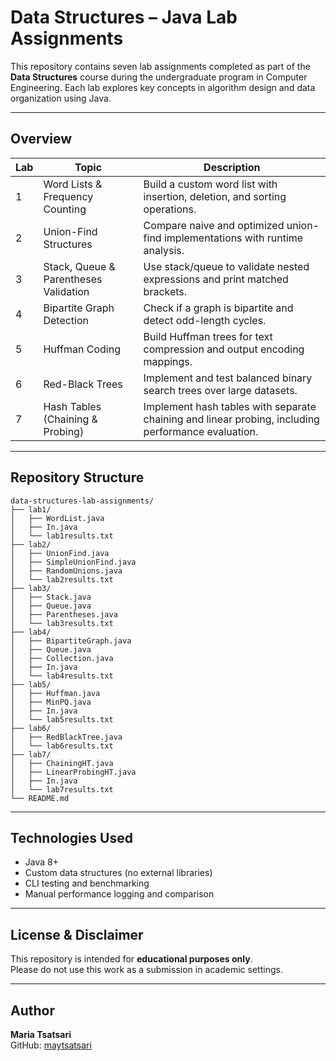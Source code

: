 #  Data Structures – Java Lab Assignments

This repository contains seven lab assignments completed as part of the **Data Structures** course during the undergraduate program in Computer Engineering. Each lab explores key concepts in algorithm design and data organization using Java.



---

##  Overview

| Lab | Topic                                       | Description |
|-----|---------------------------------------------|-------------|
| 1️  | Word Lists & Frequency Counting            | Build a custom word list with insertion, deletion, and sorting operations. |
| 2️  | Union-Find Structures                      | Compare naive and optimized union-find implementations with runtime analysis. |
| 3️  | Stack, Queue & Parentheses Validation      | Use stack/queue to validate nested expressions and print matched brackets. |
| 4️  | Bipartite Graph Detection                  | Check if a graph is bipartite and detect odd-length cycles. |
| 5️  | Huffman Coding                             | Build Huffman trees for text compression and output encoding mappings. |
| 6️  | Red-Black Trees                            | Implement and test balanced binary search trees over large datasets. |
| 7️  | Hash Tables (Chaining & Probing)           | Implement hash tables with separate chaining and linear probing, including performance evaluation. |

---

##  Repository Structure

```
data-structures-lab-assignments/
├── lab1/
│   ├── WordList.java
│   ├── In.java
│   └── lab1results.txt
├── lab2/
│   ├── UnionFind.java
│   ├── SimpleUnionFind.java
│   ├── RandomUnions.java
│   └── lab2results.txt
├── lab3/
│   ├── Stack.java
│   ├── Queue.java
│   ├── Parentheses.java
│   └── lab3results.txt
├── lab4/
│   ├── BipartiteGraph.java
│   ├── Queue.java
│   ├── Collection.java
│   ├── In.java
│   └── lab4results.txt
├── lab5/
│   ├── Huffman.java
│   ├── MinPQ.java
│   ├── In.java
│   └── lab5results.txt
├── lab6/
│   ├── RedBlackTree.java
│   └── lab6results.txt
├── lab7/
│   ├── ChainingHT.java
│   ├── LinearProbingHT.java
│   ├── In.java
│   └── lab7results.txt
└── README.md
```

---

##  Technologies Used

- Java 8+
- Custom data structures (no external libraries)
- CLI testing and benchmarking
- Manual performance logging and comparison

---

##  License & Disclaimer

This repository is intended for **educational purposes only**.  
Please do not use this work as a submission in academic settings.

---

##  Author

**Maria Tsatsari**  
GitHub: [maytsatsari](https://github.com/maytsatsari)
